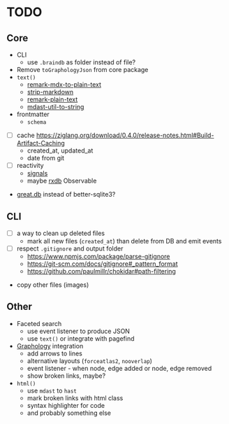 # TODO

## Core

- CLI
  - use `.braindb` as folder instead of file?
- Remove `toGraphologyJson` from core package
- `text()`
  - [remark-mdx-to-plain-text](https://www.npmjs.com/package/remark-mdx-to-plain-text)
  - [strip-markdown](https://www.npmjs.com/package/strip-markdown)
  - [remark-plain-text](https://www.npmjs.com/package/remark-plain-text)
  - [mdast-util-to-string](https://www.npmjs.com/package/mdast-util-to-string)
- frontmatter
  - `schema`
- [ ] cache https://ziglang.org/download/0.4.0/release-notes.html#Build-Artifact-Caching
  - created_at, updated_at
  - date from git
- [ ] reactivity
  - [signals](https://preactjs.com/guide/v10/signals/)
  - maybe [rxdb](https://rxdb.info) Observable
- [great.db](https://www.npmjs.com/package/great.db) instead of better-sqlite3?

## CLI

- [ ] a way to clean up deleted files
  - mark all new files (`created_at`) than delete from DB and emit events
- [ ] respect `.gitignore` and output folder
  - https://www.npmjs.com/package/parse-gitignore
  - https://git-scm.com/docs/gitignore#_pattern_format
  - https://github.com/paulmillr/chokidar#path-filtering
- copy other files (images)

## Other

- Faceted search
  - use event listener to produce JSON
  - use `text()` or integrate with pagefind
- [Graphology](https://graphology.github.io/) integration
  - add arrows to lines
  - alternative layouts (`forceatlas2`, `nooverlap`)
  - event listener - when node, edge added or node, edge removed
  - show broken links, maybe?
- `html()`
  - use `mdast` to `hast`
  - mark broken links with html class
  - syntax highlighter for code
  - and probably something else
